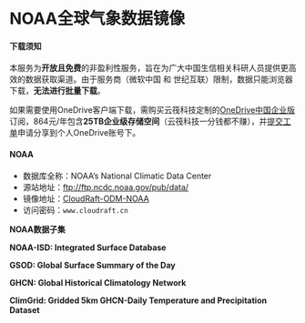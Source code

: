 # NOAA全球气象数据镜像

#### 下载须知 <a id="&#x4E0B;&#x8F7D;&#x987B;&#x77E5;"></a>

本服务为**开放且免费**的非盈利性服务，旨在为广大中国生信相关科研人员提供更高效的数据获取渠道。由于服务商（微软中国 和 世纪互联）限制，数据只能浏览器下载，**无法进行批量下载**。

如果需要使用OneDrive客户端下载，需购买云筏科技定制的[OneDrive中国企业版](https://my.cloudraft.cn/onedrive/buy.html)订阅，864元/年包含**25TB企业级存储空间**（云筏科技一分钱都不赚），并[提交工单](https://my.cloudraft.cn/user/workorder/add.html)申请分享到个人OneDrive账号下。

#### NOAA <a id="noaa"></a>

* 数据库全称：NOAA’s National Climatic Data Center
* 源站地址：ftp://ftp.ncdc.noaa.gov/pub/data/
* 镜像地址：[CloudRaft-ODM-NOAA](https://cloudraft-my.sharepoint.cn/:f:/g/personal/admin_cloudraft_partner_onmschina_cn/EoqrGl-coq1AmfbIIOxVHmQBbzikRi_OQpIaM_PGXWGzDw?e=3kkn7e)
* 访问密码：`www.cloudraft.cn`

**NOAA数据子集**

**NOAA-ISD: Integrated Surface Database**

**GSOD: Global Surface Summary of the Day**

**GHCN: Global Historical Climatology Network**

**ClimGrid: Gridded 5km GHCN-Daily Temperature and Precipitation Dataset**

